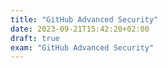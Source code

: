 ```yaml
---
title: "GitHub Advanced Security"
date: 2023-09-21T15:42:20+02:00
draft: true
exam: "GitHub Advanced Security"
---
```

